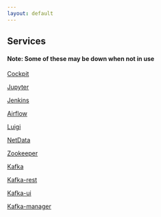 ```yaml
---
layout: default
---
```


<div class="section" id="experience">
    <h2 id="experience">Services</h2>
    <div class="hide">
        <h4>Note: Some of these may be down when not in use</h4>
        <a href="http://cockpit.paine.nyc"><p>Cockpit</p></a>
        <a href="http://jupyter.paine.nyc"><p>Jupyter</p></a>
        <a href="http://jenkins.paine.nyc"><p>Jenkins</p></a>
        <a href="http://airflow.paine.nyc"><p>Airflow</p></a>
        <a href="http://luigi.paine.nyc"><p>Luigi</p></a>
        <a href="http://monitor.paine.nyc"><p>NetData</p></a>
        <a href="http://zookeeper.paine.nyc"><p>Zookeeper</p></a>
        <a href="http://kafka.paine.nyc"><p>Kafka</p></a>
        <a href="http://kafka-rest.paine.nyc"><p>Kafka-rest</p></a>
        <a href="http://kafka-ui.paine.nyc"><p>Kafka-ui</p></a>
        <a href="http://kafka-manager.paine.nyc"><p>Kafka-manager</p></a>
    </div>
</div>
